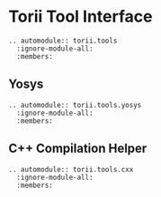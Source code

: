 # Torii Tool Interface

```{eval-rst}
.. automodule:: torii.tools
  :ignore-module-all:
  :members:
```

## Yosys

```{eval-rst}
.. automodule:: torii.tools.yosys
  :ignore-module-all:
  :members:
```

## C++ Compilation Helper

```{eval-rst}
.. automodule:: torii.tools.cxx
  :ignore-module-all:
  :members:
```
